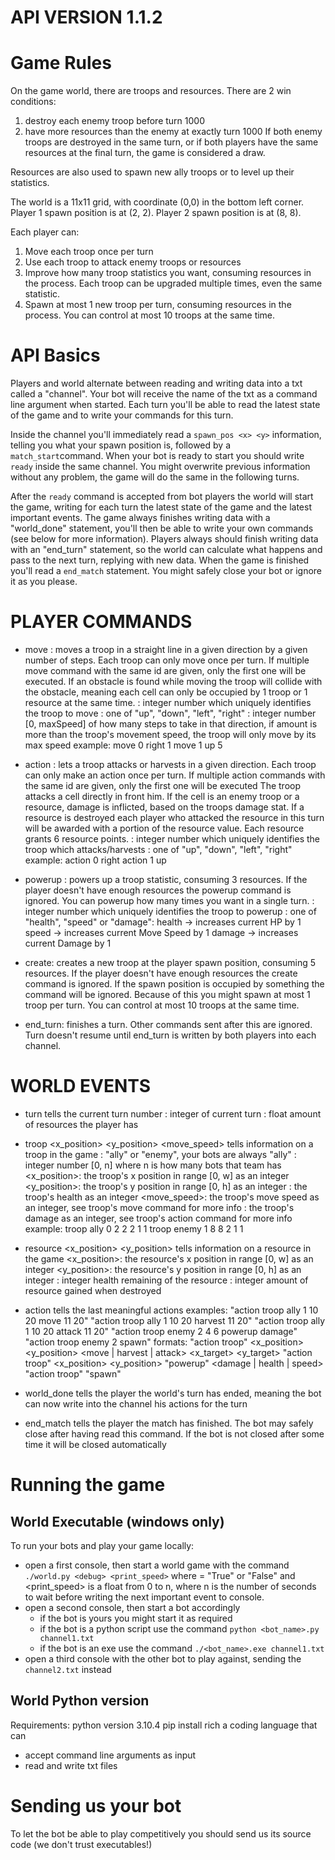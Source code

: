 # API VERSION 1.1.2


# Game Rules
On the game world, there are troops and resources.
There are 2 win conditions:
1. destroy each enemy troop before turn 1000
2. have more resources than the enemy at exactly turn 1000
If both enemy troops are destroyed in the same turn, or if both players have the same resources at the final turn, the game is considered a draw.

Resources are also used to spawn new ally troops or to level up their statistics.

The world is a 11x11 grid, with coordinate (0,0) in the bottom left corner.
Player 1 spawn position is at (2, 2).
Player 2 spawn position is at (8, 8).

Each player can:
1. Move each troop once per turn
2. Use each troop to attack enemy troops or resources
3. Improve how many troop statistics you want, consuming resources in the process. Each troop can be upgraded multiple times, even the same statistic.
4. Spawn at most 1 new troop per turn, consuming resources in the process. You can control at most 10 troops at the same time.


# API Basics
Players and world alternate between reading and writing data into a txt called a "channel".
Your bot will receive the name of the txt as a command line argument when started.
Each turn you'll be able to read the latest state of the game and to write your commands for this turn.

Inside the channel you'll immediately read a `spawn_pos <x> <y>` information, telling you what your spawn position is, followed by a `match_start`command.
When your bot is ready to start you should write `ready` inside the same channel. You might overwrite previous information without any problem, the game will do the same in the following turns.

After the `ready` command is accepted from bot players the world will start the game, writing for each turn the latest state of the game and the latest important events.
The game always finishes writing data with a "world_done" statement, you'll then be able to write your own commands (see below for more information).
Players always should finish writing data with an "end_turn" statement, so the world can calculate what happens and pass to the next turn, replying with new data.
When the game is finished you'll read a `end_match` statement. You might safely close your bot or ignore it as you please.


# PLAYER COMMANDS
- move <troopID> <direction> <amount>:
    moves a troop in a straight line in a given direction by a given number of steps. Each troop can only move once per turn. If multiple move command with the same id are given, only the first one will be executed. If an obstacle is found while moving the troop will collide with the obstacle, meaning each cell can only be occupied by 1 troop or 1 resource at the same time.
    <troopID>: integer number which uniquely identifies the troop to move
    <direction>: one of "up", "down", "left", "right"
    <amount>: integer number [0, maxSpeed] of how many steps to take in that direction, if amount is more than the troop's movement speed, the troop will only move by its max speed
    example:
        move 0 right 1
        move 1 up 5

- action <troopID> <direction>:
    lets a troop attacks or harvests in a given direction. Each troop can only make an action once per turn. If multiple action commands with the same id are given, only the first one will be executed
    The troop attacks a cell directly in front him. If the cell is an enemy troop or a resource, damage is inflicted, based on the troops damage stat. If a resource is destroyed each player who attacked the resource in this turn will be awarded with a portion of the resource value. Each resource grants 6 resource points.
    <troopID>: integer number which uniquely identifies the troop which attacks/harvests
    <direction>: one of "up", "down", "left", "right"
    example:
        action 0 right
        action 1 up

- powerup <troopID> <powerID>:
    powers up a troop statistic, consuming 3 resources. If the player doesn't have enough resources the powerup command is ignored. You can powerup how many times you want in a single turn.
    <troopID>: integer number which uniquely identifies the troop to powerup
    <powerID>: one of "health", "speed" or "damage":
        health -> increases current HP by 1
        speed  -> increases current Move Speed by 1
        damage -> increases current Damage by 1

- create:
    creates a new troop at the player spawn position, consuming 5 resources. If the player doesn't have enough resources the create command is ignored. If the spawn position is occupied by something the command will be ignored. Because of this you might spawn at most 1 troop per turn. You can control at most 10 troops at the same time.

- end_turn:
    finishes a turn. Other commands sent after this are ignored. Turn doesn't resume until end_turn is written by both players into each channel.


# WORLD EVENTS
- turn <n> <resources>
    tells the current turn number
    <n>: integer of current turn
    <resources>: float amount of resources the player has

- troop <team> <botID> <x_position> <y_position> <health> <move_speed> <damage>
    tells information on a troop in the game
    <team>: "ally" or "enemy", your bots are always "ally"
    <botID>: integer number [0, n] where n is how many bots that team has
    <x_position>: the troop's x position in range [0, w] as an integer
    <y_position>: the troop's y position in range [0, h] as an integer
    <health>: the troop's health as an integer
    <move_speed>: the troop's move speed as an integer, see troop's move command for more info
    <damage>: the troop's damage as an integer, see troop's action command for more info
    example:
        troop ally 0 2 2 2 1 1
        troop enemy 1 8 8 2 1 1
    
- resource <x_position> <y_position> <health> <gain>
    tells information on a resource in the game
    <x_position>: the resource's x position in range [0, w] as an integer
    <y_position>: the resource's y position in range [0, h] as an integer
    <health>: integer health remaining of the resource
    <gain>: integer amount of resource gained when destroyed

- action <action>
    tells the last meaningful actions
    examples:
        "action troop ally 1 10 20 move 11 20"
        "action troop ally 1 10 20 harvest 11 20"
        "action troop ally 1 10 20 attack 11 20"
        "action troop enemy 2 4 6 powerup damage"
        "action troop enemy 2 spawn"
    formats:
        "action troop" <team> <troopID> <x_position> <y_position> <move | harvest | attack> <x_target> <y_target>
        "action troop" <team> <troopID> <x_position> <y_position> "powerup" <damage | health | speed>
        "action troop" <team> <troopID> "spawn"

- world_done
    tells the player the world's turn has ended, meaning the bot can now write into the channel his actions for the turn

- end_match
    tells the player the match has finished. The bot may safely close after having read this command. If the bot is not closed after some time it will be closed automatically


# Running the game
## World Executable (windows only)
To run your bots and play your game locally:
- open a first console, then start a world game with the command `./world.py <debug> <print_speed>` where <debug> = "True" or "False" and <print_speed> is a float from 0 to n, where n is the number of seconds to wait before writing the next important event to console.
- open a second console, then start a bot accordingly
  - if the bot is yours you might start it as required
  - if the bot is a python script use the command `python <bot_name>.py channel1.txt`
  - if the bot is an exe use the command `./<bot_name>.exe channel1.txt`
- open a third console with the other bot to play against, sending the `channel2.txt` instead


## World Python version
Requirements:
python version 3.10.4
pip install rich
a coding language that can
- accept command line arguments as input
- read and write txt files


# Sending us your bot
To let the bot be able to play competitively you should send us its source code (we don't trust executables!)
